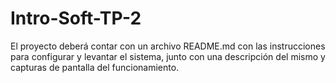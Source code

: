 # Intro-Soft-TP-2

El proyecto deberá contar con un archivo README.md con las instrucciones para configurar y levantar el sistema, junto con una descripción del mismo y capturas de pantalla del funcionamiento.
